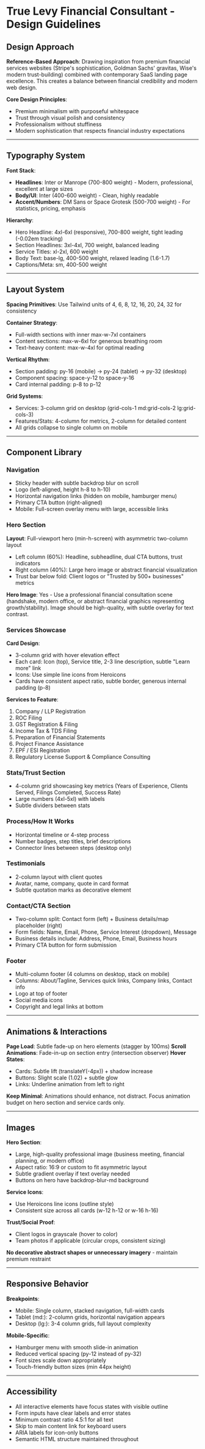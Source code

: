 # True Levy Financial Consultant - Design Guidelines

## Design Approach

**Reference-Based Approach**: Drawing inspiration from premium financial services websites (Stripe's sophistication, Goldman Sachs' gravitas, Wise's modern trust-building) combined with contemporary SaaS landing page excellence. This creates a balance between financial credibility and modern web design.

**Core Design Principles**:
- Premium minimalism with purposeful whitespace
- Trust through visual polish and consistency
- Professionalism without stuffiness
- Modern sophistication that respects financial industry expectations

---

## Typography System

**Font Stack**:
- **Headlines**: Inter or Manrope (700-800 weight) - Modern, professional, excellent at large sizes
- **Body/UI**: Inter (400-600 weight) - Clean, highly readable
- **Accent/Numbers**: DM Sans or Space Grotesk (500-700 weight) - For statistics, pricing, emphasis

**Hierarchy**:
- Hero Headline: 4xl-6xl (responsive), 700-800 weight, tight leading (-0.02em tracking)
- Section Headlines: 3xl-4xl, 700 weight, balanced leading
- Service Titles: xl-2xl, 600 weight
- Body Text: base-lg, 400-500 weight, relaxed leading (1.6-1.7)
- Captions/Meta: sm, 400-500 weight

---

## Layout System

**Spacing Primitives**: Use Tailwind units of 4, 6, 8, 12, 16, 20, 24, 32 for consistency

**Container Strategy**:
- Full-width sections with inner max-w-7xl containers
- Content sections: max-w-6xl for generous breathing room
- Text-heavy content: max-w-4xl for optimal reading

**Vertical Rhythm**:
- Section padding: py-16 (mobile) → py-24 (tablet) → py-32 (desktop)
- Component spacing: space-y-12 to space-y-16
- Card internal padding: p-8 to p-12

**Grid Systems**:
- Services: 3-column grid on desktop (grid-cols-1 md:grid-cols-2 lg:grid-cols-3)
- Features/Stats: 4-column for metrics, 2-column for detailed content
- All grids collapse to single column on mobile

---

## Component Library

### Navigation
- Sticky header with subtle backdrop blur on scroll
- Logo (left-aligned, height h-8 to h-10)
- Horizontal navigation links (hidden on mobile, hamburger menu)
- Primary CTA button (right-aligned)
- Mobile: Full-screen overlay menu with large, accessible links

### Hero Section
**Layout**: Full-viewport hero (min-h-screen) with asymmetric two-column layout
- Left column (60%): Headline, subheadline, dual CTA buttons, trust indicators
- Right column (40%): Large hero image or abstract financial visualization
- Trust bar below fold: Client logos or "Trusted by 500+ businesses" metrics

**Hero Image**: Yes - Use a professional financial consultation scene (handshake, modern office, or abstract financial graphics representing growth/stability). Image should be high-quality, with subtle overlay for text contrast.

### Services Showcase
**Card Design**: 
- 3-column grid with hover elevation effect
- Each card: Icon (top), Service title, 2-3 line description, subtle "Learn more" link
- Icons: Use simple line icons from Heroicons
- Cards have consistent aspect ratio, subtle border, generous internal padding (p-8)

**Services to Feature**:
1. Company / LLP Registration
2. ROC Filing
3. GST Registration & Filing
4. Income Tax & TDS Filing
5. Preparation of Financial Statements
6. Project Finance Assistance
7. EPF / ESI Registration
8. Regulatory License Support & Compliance Consulting

### Stats/Trust Section
- 4-column grid showcasing key metrics (Years of Experience, Clients Served, Filings Completed, Success Rate)
- Large numbers (4xl-5xl) with labels
- Subtle dividers between stats

### Process/How It Works
- Horizontal timeline or 4-step process
- Number badges, step titles, brief descriptions
- Connector lines between steps (desktop only)

### Testimonials
- 2-column layout with client quotes
- Avatar, name, company, quote in card format
- Subtle quotation marks as decorative element

### Contact/CTA Section
- Two-column split: Contact form (left) + Business details/map placeholder (right)
- Form fields: Name, Email, Phone, Service Interest (dropdown), Message
- Business details include: Address, Phone, Email, Business hours
- Primary CTA button for form submission

### Footer
- Multi-column footer (4 columns on desktop, stack on mobile)
- Columns: About/Tagline, Services quick links, Company links, Contact info
- Logo at top of footer
- Social media icons
- Copyright and legal links at bottom

---

## Animations & Interactions

**Page Load**: Subtle fade-up on hero elements (stagger by 100ms)
**Scroll Animations**: Fade-in-up on section entry (intersection observer)
**Hover States**: 
- Cards: Subtle lift (translateY(-4px)) + shadow increase
- Buttons: Slight scale (1.02) + subtle glow
- Links: Underline animation from left to right

**Keep Minimal**: Animations should enhance, not distract. Focus animation budget on hero section and service cards only.

---

## Images

**Hero Section**: 
- Large, high-quality professional image (business meeting, financial planning, or modern office)
- Aspect ratio: 16:9 or custom to fit asymmetric layout
- Subtle gradient overlay if text overlay needed
- Buttons on hero have backdrop-blur-md background

**Service Icons**: 
- Use Heroicons line icons (outline style)
- Consistent size across all cards (w-12 h-12 or w-16 h-16)

**Trust/Social Proof**: 
- Client logos in grayscale (hover to color)
- Team photos if applicable (circular crops, consistent sizing)

**No decorative abstract shapes or unnecessary imagery** - maintain premium restraint

---

## Responsive Behavior

**Breakpoints**:
- Mobile: Single column, stacked navigation, full-width cards
- Tablet (md:): 2-column grids, horizontal navigation appears
- Desktop (lg:): 3-4 column grids, full layout complexity

**Mobile-Specific**:
- Hamburger menu with smooth slide-in animation
- Reduced vertical spacing (py-12 instead of py-32)
- Font sizes scale down appropriately
- Touch-friendly button sizes (min 44px height)

---

## Accessibility

- All interactive elements have focus states with visible outline
- Form inputs have clear labels and error states
- Minimum contrast ratio 4.5:1 for all text
- Skip to main content link for keyboard users
- ARIA labels for icon-only buttons
- Semantic HTML structure maintained throughout
